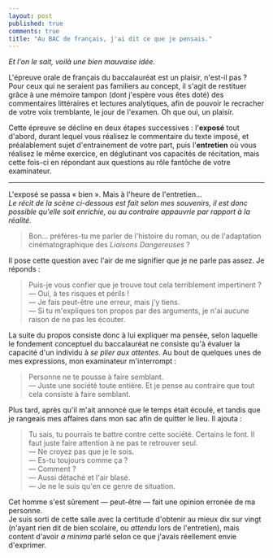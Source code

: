 ```yaml
---
layout: post
published: true
comments: true
title: "Au BAC de français, j'ai dit ce que je pensais."
---
```

*Et l'on le sait, voilà une bien mauvaise idée.*

L'épreuve orale de français du baccalauréat est un plaisir, n'est-il pas ? Pour ceux qui ne seraient pas familiers au concept, il s'agit de restituer grâce à une mémoire tampon (dont j'espère vous êtes doté) des commentaires littéraires et lectures analytiques, afin de pouvoir le recracher de votre voix tremblante, le jour de l'examen. Oh que oui, un plaisir.

Cette épreuve se décline en deux étapes successives : l'**exposé** tout d'abord, durant lequel vous réalisez le commentaire du texte imposé, et préalablement sujet d'entrainement de votre part, puis l'**entretien** où vous réalisez le même exercice, en déglutinant vos capacités de récitation, mais cette fois-ci en répondant aux questions au rôle fantôche de votre examinateur.

---

L'exposé se passa « bien ». Mais à l'heure de l'entretien…  
*Le récit de la scène ci-dessous est fait selon mes souvenirs, il est donc possible qu'elle soit enrichie, ou au contraire appauvrie par rapport à la réalité.*

> Bon… préfères-tu me parler de l'histoire du roman, ou de l'adaptation cinématographique des *Liaisons Dangereuses* ?

Il pose cette question avec l'air de me signifier que je ne parle pas assez. Je réponds :  

> Puis-je vous confier que je trouve tout cela terriblement impertinent ?  
> — Oui, à tes risques et périls !  
> — Je fais peut-être une erreur, mais j'y tiens.  
> — Si tu m'expliques ton propos par des arguments, je n'ai aucune raison de ne pas les écouter.

La suite du propos consiste donc à lui expliquer ma pensée, selon laquelle le fondement conceptuel du baccalauréat ne consiste qu'à évaluer la capacité d'un individu à *se plier aux attentes*.
Au bout de quelques unes de mes expressions, mon examinateur m'interrompt :

> Personne ne te pousse à faire semblant.  
> — Juste une société toute entière. Et je pense au contraire que tout cela consiste à faire semblant.

Plus tard, après qu'il m'ait annoncé que le temps était écoulé, et tandis que je rangeais mes affaires dans mon sac afin de quitter le lieu. Il ajouta :

> Tu sais, tu pourrais te battre contre cette société. Certains le font. Il faut juste faire attention à ne pas te retrouver seul.  
> — Ne croyez pas que je le sois.  
> — Es-tu toujours comme ça ?  
> — Comment ?  
> — Aussi détaché et l'air blasé.  
> — Je ne le suis qu'en ce genre de situation.

Cet homme s'est sûrement — peut-être — fait une opinion erronée de ma personne.  
Je suis sorti de cette salle avec la certitude d'obtenir au mieux dix sur vingt (n'ayant rien dit de bien scolaire, ou *attendu* lors de l'entretien), mais content d'avoir *a minima* parlé selon ce que j'avais réellement envie d'exprimer.

